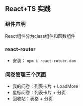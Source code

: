 ## React+TS 实践
### 组件声明
React组件分为class组件和函数组件

### react-router
- 安装：
`npm i react-rotuer-dom`

### 问卷管理三个页面
- 我的问卷：列表卡片 + LoadMore
- 星标问卷：列表卡片 + 分页
- 回收站：表格 + 分页